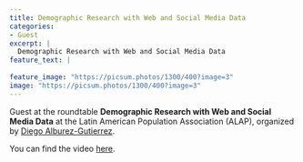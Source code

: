 ```yaml
---
title: Demographic Research with Web and Social Media Data
categories:
- Guest
excerpt: |
  Demographic Research with Web and Social Media Data
feature_text: |
   
feature_image: "https://picsum.photos/1300/400?image=3"
image: "https://picsum.photos/1300/400?image=3"
---
```


Guest at the roundtable **Demographic Research with Web and Social Media Data** at the Latin American Population Association (ALAP), organized by [Diego Alburez-Gutierrez](https://www.demogr.mpg.de/en/about_us_6113/staff_directory_1899/diego_alburez_gutierrez_3783).

You can find the video [here](https://www.youtube.com/watch?v=X0HIExHsq3E).
